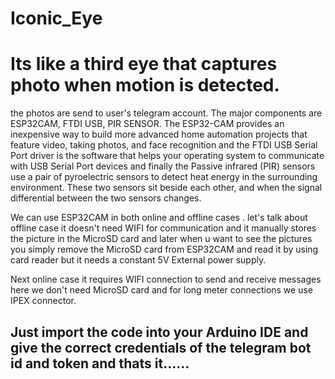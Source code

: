 # Iconic_Eye
# Its like a third eye that captures photo when motion is detected.
the photos are send to user's telegram account. The major components are ESP32CAM, FTDI USB, PIR SENSOR.
The ESP32-CAM provides an inexpensive way to build more advanced home automation projects that feature video, taking photos, and face recognition and the FTDI USB Serial Port driver is the software that helps your operating system to communicate with USB Serial Port devices and finally the Passive infrared (PIR) sensors use a pair of pyroelectric sensors to detect heat energy in the surrounding environment. 
These two sensors sit beside each other, and when the signal differential between the two sensors changes.

We can use ESP32CAM in both online and offline cases . let's talk about offline case it doesn't need WIFI for communication and it manually stores the picture in the MicroSD card and later when u want to see the pictures you simply remove the MicroSD card from ESP32CAM and read it by using card reader but it needs a constant 5V External power supply. 

Next online case it requires WIFI connection to send and receive messages here we don't need MicroSD card and for long meter connections we use IPEX connector.

## Just import the code into your Arduino IDE and give the correct credentials of the telegram bot id and token and thats it......
